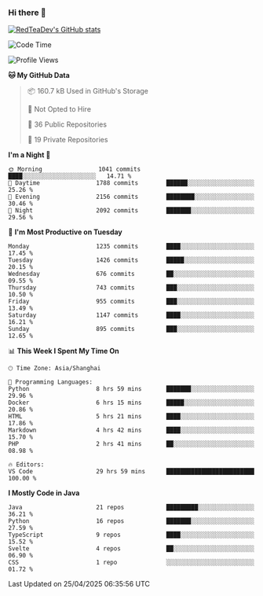 ### Hi there 👋

<!--
**RedTeaDev/RedTeaDev** is a ✨ _special_ ✨ repository because its `README.md` (this file) appears on your GitHub profile.

Here are some ideas to get you started:

- 🔭 I’m currently working on ...
- 🌱 I’m currently learning ...
- 👯 I’m looking to collaborate on ...
- 🤔 I’m looking for help with ...
- 💬 Ask me about ...
- 📫 How to reach me: ...
- 😄 Pronouns: ...
- ⚡ Fun fact: ...
-->

<!--
[![wakatime](https://wakatime.com/badge/user/6b101ed0-04c0-4490-9283-eb61f2efff96.svg)](https://wakatime.com/@6b101ed0-04c0-4490-9283-eb61f2efff96)
!-->

[![RedTeaDev's GitHub stats](https://github-readme-stats.vercel.app/api?username=RedTeaDev\&include_all_commits=true)](https://github.com/anuraghazra/github-readme-stats)
<!--
[![willianrod's wakatime stats](https://github-readme-stats.vercel.app/api/wakatime?username=RedTeaDev)](https://github.com/anuraghazra/github-readme-stats)
!-->
<!--START_SECTION:waka-->
![Code Time](http://img.shields.io/badge/Code%20Time-3%2C163%20hrs%2051%20mins-blue)

![Profile Views](http://img.shields.io/badge/Profile%20Views-0-blue)

**🐱 My GitHub Data** 

> 📦 160.7 kB Used in GitHub's Storage 
 > 
> 🚫 Not Opted to Hire
 > 
> 📜 36 Public Repositories 
 > 
> 🔑 19 Private Repositories 
 > 
**I'm a Night 🦉** 

```text
🌞 Morning                1041 commits        ████░░░░░░░░░░░░░░░░░░░░░   14.71 % 
🌆 Daytime                1788 commits        ██████░░░░░░░░░░░░░░░░░░░   25.26 % 
🌃 Evening                2156 commits        ████████░░░░░░░░░░░░░░░░░   30.46 % 
🌙 Night                  2092 commits        ███████░░░░░░░░░░░░░░░░░░   29.56 % 
```
📅 **I'm Most Productive on Tuesday** 

```text
Monday                   1235 commits        ████░░░░░░░░░░░░░░░░░░░░░   17.45 % 
Tuesday                  1426 commits        █████░░░░░░░░░░░░░░░░░░░░   20.15 % 
Wednesday                676 commits         ██░░░░░░░░░░░░░░░░░░░░░░░   09.55 % 
Thursday                 743 commits         ███░░░░░░░░░░░░░░░░░░░░░░   10.50 % 
Friday                   955 commits         ███░░░░░░░░░░░░░░░░░░░░░░   13.49 % 
Saturday                 1147 commits        ████░░░░░░░░░░░░░░░░░░░░░   16.21 % 
Sunday                   895 commits         ███░░░░░░░░░░░░░░░░░░░░░░   12.65 % 
```


📊 **This Week I Spent My Time On** 

```text
🕑︎ Time Zone: Asia/Shanghai

💬 Programming Languages: 
Python                   8 hrs 59 mins       ███████░░░░░░░░░░░░░░░░░░   29.96 % 
Docker                   6 hrs 15 mins       █████░░░░░░░░░░░░░░░░░░░░   20.86 % 
HTML                     5 hrs 21 mins       ████░░░░░░░░░░░░░░░░░░░░░   17.86 % 
Markdown                 4 hrs 42 mins       ████░░░░░░░░░░░░░░░░░░░░░   15.70 % 
PHP                      2 hrs 41 mins       ██░░░░░░░░░░░░░░░░░░░░░░░   08.98 % 

🔥 Editors: 
VS Code                  29 hrs 59 mins      █████████████████████████   100.00 % 
```

**I Mostly Code in Java** 

```text
Java                     21 repos            █████████░░░░░░░░░░░░░░░░   36.21 % 
Python                   16 repos            ███████░░░░░░░░░░░░░░░░░░   27.59 % 
TypeScript               9 repos             ████░░░░░░░░░░░░░░░░░░░░░   15.52 % 
Svelte                   4 repos             ██░░░░░░░░░░░░░░░░░░░░░░░   06.90 % 
CSS                      1 repo              ░░░░░░░░░░░░░░░░░░░░░░░░░   01.72 % 
```




 Last Updated on 25/04/2025 06:35:56 UTC
<!--END_SECTION:waka-->


